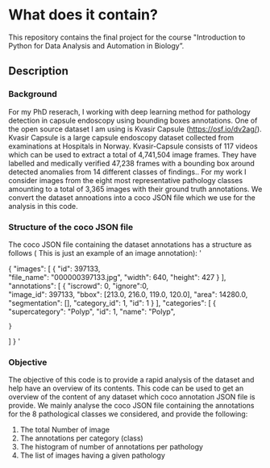 # What does it contain?
This repository contains the final project for the course
"Introduction to Python for Data Analysis and Automation in Biology”.

## Description
### Background
For my PhD reserach, I working with deep learning method for pathology detection in capsule endoscopy using bounding boxes annotations.
One of the open source dataset I am using is Kvasir Capsule (https://osf.io/dv2ag/). Kvasir Capsule is a large capsule endoscopy dataset collected from examinations at Hospitals in Norway. Kvasir-Capsule consists of 117 videos which can be used to extract a total of 4,741,504 image frames. They have labelled and medically verified 47,238 frames with a bounding box around detected anomalies from 14 different classes of findings..
For my work I consider images from the eight most representative pathology classes amounting to a total of 3,365 images with their ground truth annotations.
We convert the dataset annoations into a coco JSON file which we use for the analysis in this code.

### Structure of the coco JSON file
The coco JSON file containing the dataset annotations has a structure as follows ( This is just an example of an image annotation):
'

{
   "images": [
    {
      "id": 397133,      
      "file_name": "000000397133.jpg",
      "width": 640,
      "height": 427
    }
  ],
  "annotations": [
    {
      "iscrowd": 0,
      "ignore":0,      
      "image_id": 397133,
      "bbox": [213.0, 216.0, 119.0, 120.0],
      "area": 14280.0,
      "segmentation": [],
      "category_id": 1, 
      "id": 1
    }
  ],
  "categories": [
    {
      "supercategory": "Polyp",
      "id": 1,
      "name": "Polyp",
      
    }
  ]
}
'

### Objective
The objective of this code is to provide a rapid analysis of the dataset and help have an overview of its contents.
This code can be used to get an overview of the content of any dataset which coco annotation JSON file is provide.
We mainly analyse the coco JSON file containing the annotations for the 8 pathological classes we considered, and provide the following:
1) The total Number of image
2) The annotations per category (class)
3) The histogram of number of annotations per pathology
4) The list of images having a given pathology
   
